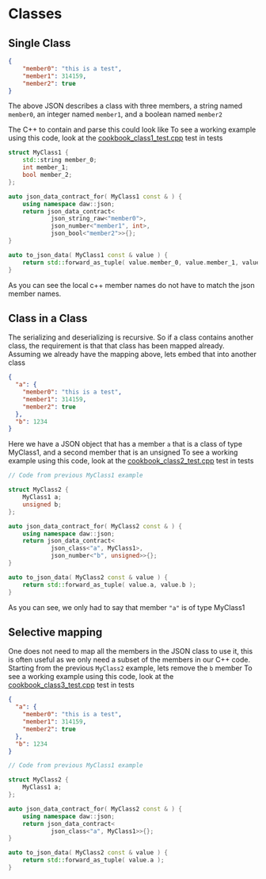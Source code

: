 # Classes

## Single Class
```json
{ 
	"member0": "this is a test",
	"member1": 314159,
	"member2": true 
}
```
The above JSON describes a class with three members, a string named `member0`, an integer named `member1`, and a boolean named `member2`

The C++ to contain and parse this could look like
To see a working example using this code, look at the [cookbook_class1_test.cpp](../tests/cookbook_class1_test.cpp) test in tests
```cpp
struct MyClass1 {
	std::string member_0;
	int member_1;
	bool member_2;
};

auto json_data_contract_for( MyClass1 const & ) {
    using namespace daw::json;
    return json_data_contract<
			json_string_raw<"member0">, 
			json_number<"member1", int>,
			json_bool<"member2">>{};
}

auto to_json_data( MyClass1 const & value ) {
	return std::forward_as_tuple( value.member_0, value.member_1, value.member_2 );
}
```
As you can see the local c++ member names do not have to match the json member names.

## Class in a Class
The serializing and deserializing is recursive.  So if a class contains another class, the requirement is that that class has been mapped already.  Assuming we already have the mapping above, lets embed that into another class

```json
{
  "a": {
    "member0": "this is a test",
    "member1": 314159,
    "member2": true
  },
  "b": 1234
}
```

Here we have a JSON object that has a member `a` that is a class of type MyClass1, and a second member that is an unsigned
To see a working example using this code, look at the [cookbook_class2_test.cpp](../tests/cookbook_class2_test.cpp) test in tests
```cpp
// Code from previous MyClass1 example

struct MyClass2 {
    MyClass1 a;
    unsigned b;
};

auto json_data_contract_for( MyClass2 const & ) {
    using namespace daw::json;
    return json_data_contract<
			json_class<"a", MyClass1>, 
			json_number<"b", unsigned>>{};
}

auto to_json_data( MyClass2 const & value ) {
	return std::forward_as_tuple( value.a, value.b );
}
```

As you can see, we only had to say that member `"a"` is of type MyClass1

## Selective mapping

One does not need to map all the members in the JSON class to use it, this is often useful as we only need a subset of the members in our C++ code.  Starting from the previous `MyClass2` example, lets remove the `b` member
To see a working example using this code, look at the [cookbook_class3_test.cpp](../tests/cookbook_class3_test.cpp) test in tests
```json
{
  "a": {
    "member0": "this is a test",
    "member1": 314159,
    "member2": true
  },
  "b": 1234
}
```

```cpp
// Code from previous MyClass1 example

struct MyClass2 {
    MyClass1 a;
};

auto json_data_contract_for( MyClass2 const & ) {
    using namespace daw::json;
    return json_data_contract<
			json_class<"a", MyClass1>>{};
}

auto to_json_data( MyClass2 const & value ) {
	return std::forward_as_tuple( value.a );
}
```



